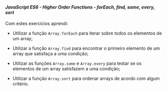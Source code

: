 #### _JavaScript ES6 - Higher Order Functions - forEach, find, some, every, sort_

Com estes exercícios aprendi:

-   Utilizar a função  `Array.forEach`  para iterar sobre todos os elementos de um array;
    
-   Utilizar a função  `Array.find`  para encontrar o primeiro elemento de um array que satisfaça a uma condição;
    
-   Utilizar as funções  `Array.some`  e  `Array.every`  para testar se os elementos de um array satisfazem a uma condição;
    
-   Utilizar a função  `Array.sort`  para ordenar arrays de acordo com algum critério.